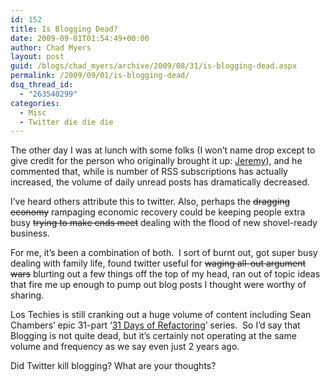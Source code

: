 ```yaml
---
id: 152
title: Is Blogging Dead?
date: 2009-09-01T01:54:49+00:00
author: Chad Myers
layout: post
guid: /blogs/chad_myers/archive/2009/08/31/is-blogging-dead.aspx
permalink: /2009/09/01/is-blogging-dead/
dsq_thread_id:
  - "263540299"
categories:
  - Misc
  - Twitter die die die
---
```

The other day I was at lunch with some folks (I won’t name drop except to give credit for the person who originally brought it up: [Jeremy](http://codebetter.com/blogs/jeremy.miller/)), and he commented that, while is number of RSS subscriptions has actually increased, the volume of daily unread posts has dramatically decreased.

I’ve heard others attribute this to twitter. Also, perhaps the <strike>dragging economy</strike> rampaging economic recovery could be keeping people extra busy <strike>trying to make ends meet</strike> dealing with the flood of new shovel-ready business.

For me, it’s been a combination of both.&#160; I sort of burnt out, got super busy dealing with family life, found twitter useful for <strike>waging all-out argument wars</strike> blurting out a few things off the top of my head, ran out of topic ideas that fire me up enough to pump out blog posts I thought were worthy of sharing.

Los Techies is still cranking out a huge volume of content including Sean Chambers’ epic 31-part ‘[31 Days of Refactoring](http://www.lostechies.com/blogs/sean_chambers/archive/2009/07/31/31-days-of-refactoring.aspx)’ series.&#160; So I’d say that Blogging is not quite dead, but it’s certainly not operating at the same volume and frequency as we say even just 2 years ago.

Did Twitter kill blogging? What are your thoughts?